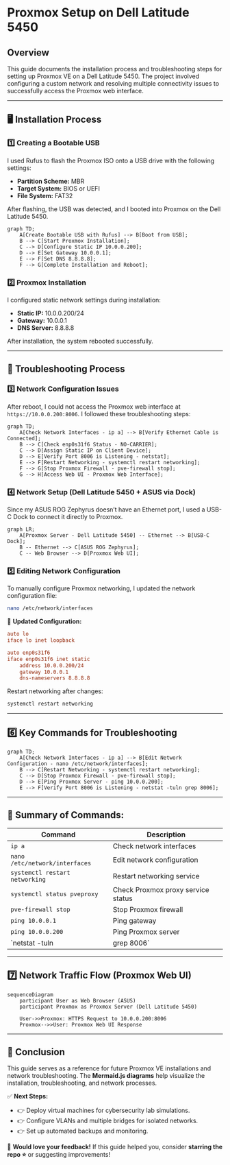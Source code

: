 # Proxmox Setup on Dell Latitude 5450

## Overview
This guide documents the installation process and troubleshooting steps for setting up Proxmox VE on a Dell Latitude 5450. The project involved configuring a custom network and resolving multiple connectivity issues to successfully access the Proxmox web interface.

---

## 🖥️ Installation Process

### 1️⃣ Creating a Bootable USB
I used Rufus to flash the Proxmox ISO onto a USB drive with the following settings:
- **Partition Scheme:** MBR
- **Target System:** BIOS or UEFI
- **File System:** FAT32

After flashing, the USB was detected, and I booted into Proxmox on the Dell Latitude 5450.

```mermaid
graph TD;
    A[Create Bootable USB with Rufus] --> B[Boot from USB];
    B --> C[Start Proxmox Installation];
    C --> D[Configure Static IP 10.0.0.200];
    D --> E[Set Gateway 10.0.0.1];
    E --> F[Set DNS 8.8.8.8];
    F --> G[Complete Installation and Reboot];
```

### 2️⃣ Proxmox Installation
I configured static network settings during installation:
- **Static IP:** 10.0.0.200/24
- **Gateway:** 10.0.0.1
- **DNS Server:** 8.8.8.8

After installation, the system rebooted successfully.

---

## 🔧 Troubleshooting Process

### 3️⃣ Network Configuration Issues
After reboot, I could not access the Proxmox web interface at `https://10.0.0.200:8006`. I followed these troubleshooting steps:

```mermaid
graph TD;
    A[Check Network Interfaces - ip a] --> B[Verify Ethernet Cable is Connected];
    B --> C[Check enp0s31f6 Status - NO-CARRIER];
    C --> D[Assign Static IP on Client Device];
    D --> E[Verify Port 8006 is Listening - netstat];
    E --> F[Restart Networking - systemctl restart networking];
    F --> G[Stop Proxmox Firewall - pve-firewall stop];
    G --> H[Access Web UI - Proxmox Web Interface];
```

### 4️⃣ Network Setup (Dell Latitude 5450 + ASUS via Dock)
Since my ASUS ROG Zephyrus doesn’t have an Ethernet port, I used a USB-C Dock to connect it directly to Proxmox.

```mermaid
graph LR;
    A[Proxmox Server - Dell Latitude 5450] -- Ethernet --> B[USB-C Dock];
    B -- Ethernet --> C[ASUS ROG Zephyrus];
    C -- Web Browser --> D[Proxmox Web UI];
```

### 5️⃣ Editing Network Configuration
To manually configure Proxmox networking, I updated the network configuration file:

```bash
nano /etc/network/interfaces
```

📝 **Updated Configuration:**
```ini
auto lo
iface lo inet loopback

auto enp0s31f6
iface enp0s31f6 inet static
    address 10.0.0.200/24
    gateway 10.0.0.1
    dns-nameservers 8.8.8.8
```

Restart networking after changes:

```bash
systemctl restart networking
```

---

## 6️⃣ Key Commands for Troubleshooting

```mermaid
graph TD;
    A[Check Network Interfaces - ip a] --> B[Edit Network Configuration - nano /etc/network/interfaces];
    B --> C[Restart Networking - systemctl restart networking];
    C --> D[Stop Proxmox Firewall - pve-firewall stop];
    D --> E[Ping Proxmox Server - ping 10.0.0.200];
    E --> F[Verify Port 8006 is Listening - netstat -tuln grep 8006];
```

---

## 📌 Summary of Commands:

| Command                            | Description                              |
|------------------------------------|------------------------------------------|
| `ip a`                             | Check network interfaces                 |
| `nano /etc/network/interfaces`     | Edit network configuration               |
| `systemctl restart networking`     | Restart networking service               |
| `systemctl status pveproxy`        | Check Proxmox proxy service status       |
| `pve-firewall stop`                | Stop Proxmox firewall                    |
| `ping 10.0.0.1`                    | Ping gateway                             |
| `ping 10.0.0.200`                  | Ping Proxmox server                      |
| `netstat -tuln | grep 8006`        | Check if Port 8006 is listening          |

---

## 7️⃣ Network Traffic Flow (Proxmox Web UI)

```mermaid
sequenceDiagram
    participant User as Web Browser (ASUS)
    participant Proxmox as Proxmox Server (Dell Latitude 5450)

    User->>Proxmox: HTTPS Request to 10.0.0.200:8006
    Proxmox-->>User: Proxmox Web UI Response
```

---

## 🎯 Conclusion
This guide serves as a reference for future Proxmox VE installations and network troubleshooting. The **Mermaid.js diagrams** help visualize the installation, troubleshooting, and network processes.

✅ **Next Steps:**
- 👉 Deploy virtual machines for cybersecurity lab simulations.
- 👉 Configure VLANs and multiple bridges for isolated networks.
- 👉 Set up automated backups and monitoring.

🚀 **Would love your feedback!**
If this guide helped you, consider **starring the repo ⭐** or suggesting improvements!
